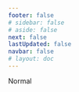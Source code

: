 ```yaml
---
footer: false
# sidebar: false
# aside: false
next: false
lastUpdated: false
navbar: false
# layout: doc
---
```


<script setup>
const chatPrompts = [
  // ビジネスサービス（最初のブロック）
  { id: "1", text: "UAEでの会社登録", category: "business" },
  { id: "2", text: "Mainland会社設立", category: "business" },
  { id: "3", text: "Free Zone会社登録", category: "business" },
  { id: "4", text: "オフショア会社設立", category: "business" },
  { id: "5", text: "UAEフリーランスビザ", category: "business" },
  { id: "6", text: "ドバイビジネスライセンス", category: "business" },
  { id: "7", text: "UAE貿易ライセンス要件", category: "business" },
  { id: "23", text: "UAE事業設立", category: "business" },
  { id: "24", text: "ドバイFree Zone", category: "business" },
  { id: "25", text: "UAE会社登録", category: "business" },
  { id: "26", text: "UAEフリーランスビザ", category: "business" },
  
  // ビザと移民
  { id: "8", text: "UAE Golden Visa申請", category: "visa" },
  { id: "9", text: "UAE就労ビザ", category: "visa" },
  { id: "10", text: "UAE家族ビザスポンサーシップ", category: "visa" },
  { id: "11", text: "ビザ健康診断要件", category: "visa" },
  { id: "12", text: "UAE居住ビザ手続き", category: "visa" },
  { id: "27", text: "UAEビザ要件", category: "visa" },
  
  // 法務と文書
  { id: "13", text: "Emirates ID申請", category: "legal" },
  { id: "14", text: "UAE文書認証", category: "legal" },
  { id: "15", text: "UAE委任状", category: "legal" },
  { id: "16", text: "UAEビジネス契約書審査", category: "legal" },
  { id: "40", text: "Emirates ID更新", category: "legal" },
  
  // 金融サービス
  { id: "17", text: "UAE法人銀行口座", category: "finance" },
  { id: "18", text: "UAE税務登録（VAT）", category: "finance" },
  { id: "19", text: "UAE会計サービス", category: "finance" },
  { id: "20", text: "UAE Economic Substance Regulations", category: "finance" },
  { id: "41", text: "UAE銀行サービス", category: "finance" },
  
  // 不動産とサービス
  { id: "21", text: "UAE不動産投資", category: "property" },
  { id: "22", text: "ドバイオフィス賃貸", category: "property" },

  // 医療
  { id: "47", text: "UAE医療保険", category: "healthcare" },
  { id: "48", text: "ドバイの優良病院", category: "healthcare" },
  { id: "49", text: "UAE健康診断", category: "healthcare" },
  
  // 観光とエンターテイメント（最後）
  { id: "28", text: "ドバイ観光スポット", category: "travel" },
  { id: "29", text: "Expo City Dubai", category: "attractions" },
  { id: "30", text: "Dubai Frameチケット", category: "attractions" },
  { id: "31", text: "Burj Khalifaチケット", category: "attractions" },
  { id: "32", text: "Museum of the Future", category: "attractions" },
  { id: "33", text: "Abu Dhabi Louvre", category: "attractions" },
  { id: "34", text: "Ferrari World Abu Dhabi", category: "attractions" },
  { id: "35", text: "Dubai Mallショッピング", category: "shopping" },
]
</script>

<AIChat :prompts="chatPrompts" />

<userStyle>Normal</userStyle>